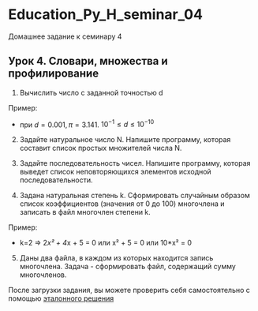 # Education_Py_H_seminar_04
Домашнее задание к семинару 4

## Урок 4. Словари, множества и профилирование

1. Вычислить число c заданной точностью d

Пример:

- при $d = 0.001, π = 3.141.$    $10^{-1} ≤ d ≤10^{-10}$


2. Задайте натуральное число N. Напишите программу, которая составит список простых множителей числа N.

3. Задайте последовательность чисел. Напишите программу, которая выведет список неповторяющихся элементов исходной последовательности.

4. Задана натуральная степень k. Сформировать случайным образом список коэффициентов (значения от 0 до 100) многочлена и записать в файл многочлен степени k.

Пример:

- k=2 => 2*x² + 4*x + 5 = 0 или x² + 5 = 0 или 10*x² = 0

5. Даны два файла, в каждом из которых находится запись многочлена. Задача - сформировать файл, содержащий сумму многочленов.


После загрузки задания, вы можете проверить себя самостоятельно с помощью [эталонного решения](https://gb.ru/lessons/299861/homework#:~:text=%D1%81%D0%B0%D0%BC%D0%BE%D1%81%D1%82%D0%BE%D1%8F%D1%82%D0%B5%D0%BB%D1%8C%D0%BD%D0%BE%20%D1%81%20%D0%BF%D0%BE%D0%BC%D0%BE%D1%89%D1%8C%D1%8E-,%D1%8D%D1%82%D0%B0%D0%BB%D0%BE%D0%BD%D0%BD%D0%BE%D0%B3%D0%BE%20%D1%80%D0%B5%D1%88%D0%B5%D0%BD%D0%B8%D1%8F,-%D0%97%D0%B0%D0%B3%D1%80%D1%83%D0%B7%D0%B8%D1%82%D0%B5%20%D0%B4%D0%BE%D0%BC%D0%B0%D1%88%D0%BD%D0%B5%D0%B5%20%D0%B7%D0%B0%D0%B4%D0%B0%D0%BD%D0%B8%D0%B5)
